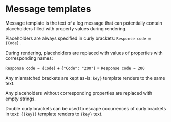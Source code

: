 # Message templates

Message template is the text of a log message that can potentially contain placeholders filled with property values during rendering.

Placeholders are always specified in curly brackets: `Response code = {Code}.`

During rendering, placeholders are replaced with values of properties with corresponding names:

`Response code = {Code}`  + `{"Code": "200"}` = `Response code = 200` 

Any mismatched brackets are kept as-is: `key}` template renders to the same text.

Any placeholders without corresponding properties are replaced with empty strings.

Double curly brackets can be used to escape occurrences of curly brackets in text: `{{key}}` template renders to `{key}` text.

